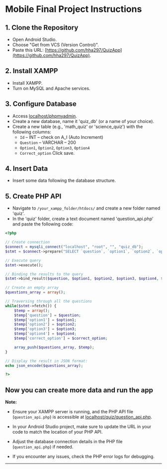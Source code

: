 # Mobile Final Project Instructions

## 1. Clone the Repository

- Open Android Studio.
- Choose "Get from VCS (Version Control)".
- Paste this URL: [https://github.com/hha297/QuizApp](https://github.com/hha297/QuizApp).

## 2. Install XAMPP

- Install XAMPP.
- Turn on MySQL and Apache services.

## 3. Configure Database

- Access [localhost/phpmyadmin](http://localhost/phpmyadmin).
- Create a new database, name it 'quiz_db' (or a name of your choice).
- Create a new table (e.g., 'math_quiz' or 'science_quiz') with the following columns:
  - `Id` – INT – check on A_I (Auto Increment)
  - `Question` – VARCHAR – 200
  - `Option1`, `Option2`, `Option3`, `Option4`
  - `Correct_option`
  Click save.

## 4. Insert Data

- Insert some data following the database structure.

## 5. Create PHP API

- Navigate to `/your_xampp_folder/htdocs/` and create a new folder named 'quiz'.
- In the 'quiz' folder, create a text document named 'question_api.php' and paste the following code:

```php
<?php

// Create connection
$connect = mysqli_connect("localhost", "root", "", "quiz_db");
$stmt = $connect->prepare("SELECT `question`, `option1`, `option2`, `option3`, `option4`, `correct_option` FROM `math_quiz`");

// Execute query
$stmt->execute();

// Binding the results to the query
$stmt->bind_result($question, $option1, $option2, $option3, $option4, $correct_option);

// Create an empty array 
$questions_array = array();

// Traversing through all the questions
while($stmt->fetch()) {
    $temp = array();
    $temp['question'] = $question;
    $temp['option1'] = $option1;
    $temp['option2'] = $option2;
    $temp['option3'] = $option3;   
    $temp['option4'] = $option4;   
    $temp['correct_option'] = $correct_option;

    array_push($questions_array, $temp);
}

// Display the result in JSON format:
echo json_encode($questions_array);

?>
```

## Now you can create more data and run the app


**Note:**

- Ensure your XAMPP server is running, and the PHP API file (`question_api.php`) is accessible at [localhost/quiz/question_api.php](http://localhost/quiz/question_api.php).

- In your Android Studio project, make sure to update the URL in your code to match the location of your PHP API.

- Adjust the database connection details in the PHP file (`question_api.php`) if needed.

- If you encounter any issues, check the PHP error logs for debugging.

---


